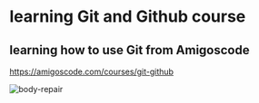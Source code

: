 # learning Git and Github course

## learning how to use Git from Amigoscode

https://amigoscode.com/courses/git-github

![body-repair](https://user-images.githubusercontent.com/50270534/188289992-fb1c0894-eef7-406d-b91e-818ec2b864bc.jpg)


